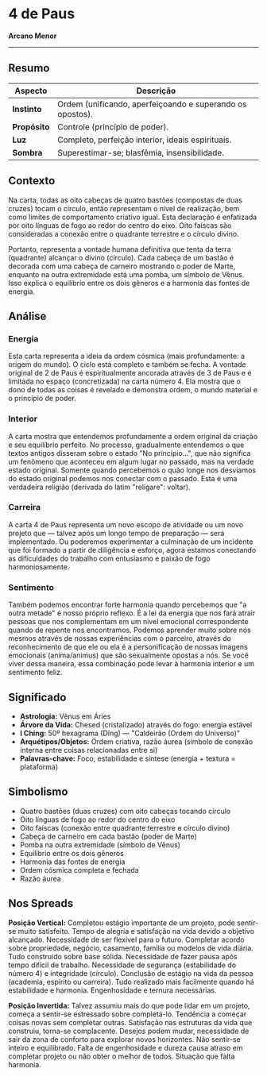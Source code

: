 # 4 de Paus

**Arcano Menor**

---

## Resumo

| Aspecto | Descrição |
|---------|-----------|
| **Instinto** | Ordem (unificando, aperfeiçoando e superando os opostos). |
| **Propósito** | Controle (princípio de poder). |
| **Luz** | Completo, perfeição interior, ideais espirituais. |
| **Sombra** | Superestimar-se; blasfêmia, insensibilidade. |

## Contexto

Na carta, todas as oito cabeças de quatro bastões (compostas de duas cruzes) tocam o círculo, então representam o nível de realização, bem como limites de comportamento criativo igual. Esta declaração é enfatizada por oito línguas de fogo ao redor do centro do eixo. Oito faíscas são consideradas a conexão entre o quadrante terrestre e o círculo divino.

Portanto, representa a vontade humana definitiva que tenta da terra (quadrante) alcançar o divino (círculo). Cada cabeça de um bastão é decorada com uma cabeça de carneiro mostrando o poder de Marte, enquanto na outra extremidade está uma pomba, um símbolo de Vênus. Isso explica o equilíbrio entre os dois gêneros e a harmonia das fontes de energia.

## Análise

### Energia

Esta carta representa a ideia da ordem cósmica (mais profundamente: a origem do mundo). O ciclo está completo e também se fecha. A vontade original de 2 de Paus é espiritualmente ancorada através de 3 de Paus e é limitada no espaço (concretizada) na carta número 4. Ela mostra que o dono de todas as coisas é revelado e demonstra ordem, o mundo material e o princípio de poder.

### Interior

A carta mostra que entendemos profundamente a ordem original da criação e seu equilíbrio perfeito. No processo, gradualmente entendemos o que textos antigos disseram sobre o estado "No princípio...", que não significa um fenômeno que aconteceu em algum lugar no passado, mas na verdade estado original. Somente quando percebemos o quão longe nos desviamos do estado original podemos nos conectar com o passado. Esta é uma verdadeira religião (derivada do latim "religare": voltar).

### Carreira

A carta 4 de Paus representa um novo escopo de atividade ou um novo projeto que — talvez após um longo tempo de preparação — será implementado. Ou poderemos experimentar a culminação de um incidente que foi formado a partir de diligência e esforço, agora estamos conectando as dificuldades do trabalho com entusiasmo e paixão de fogo harmoniosamente.

### Sentimento

Também podemos encontrar forte harmonia quando percebemos que "a outra metade" é nosso próprio reflexo. É a lei da energia que nos fará atrair pessoas que nos complementam em um nível emocional correspondente quando de repente nos encontramos. Podemos aprender muito sobre nós mesmos através de nossas experiências com o parceiro, através do reconhecimento de que ele ou ela é a personificação de nossas imagens emocionais (anima/animus) que são sexualmente opostas a nós. Se você viver dessa maneira, essa combinação pode levar à harmonia interior e um sentimento feliz.

## Significado

- **Astrologia:** Vênus em Áries
- **Árvore da Vida:** Chesed (cristalizado) através do fogo: energia estável
- **I Ching:** 50º hexagrama (Dǐng) — "Caldeirão (Ordem do Universo)"
- **Arquétipos/Objetos:** Ordem criativa, razão áurea (símbolo de conexão interna entre coisas relacionadas entre si)
- **Palavras-chave:** Foco, estabilidade e síntese (energia + textura = plataforma)

## Simbolismo

- Quatro bastões (duas cruzes) com oito cabeças tocando círculo
- Oito línguas de fogo ao redor do centro do eixo
- Oito faíscas (conexão entre quadrante terrestre e círculo divino)
- Cabeça de carneiro em cada bastão (poder de Marte)
- Pomba na outra extremidade (símbolo de Vênus)
- Equilíbrio entre os dois gêneros
- Harmonia das fontes de energia
- Ordem cósmica completa e fechada
- Razão áurea

## Nos Spreads

**Posição Vertical:** Completou estágio importante de um projeto, pode sentir-se muito satisfeito. Tempo de alegria e satisfação na vida devido a objetivo alcançado. Necessidade de ser flexível para o futuro. Completar acordo sobre propriedade, negócio, casamento, família ou modelos de vida diária. Tudo construído sobre base sólida. Necessidade de fazer pausa após tempo difícil de trabalho. Necessidade de segurança (estabilidade do número 4) e integridade (círculo). Conclusão de estágio na vida da pessoa (academia, espírito ou carreira). Tudo realizado mais facilmente quando há estabilidade e harmonia. Engenhosidade e ternura necessárias.

**Posição Invertida:** Talvez assumiu mais do que pode lidar em um projeto, começa a sentir-se estressado sobre completá-lo. Tendência a começar coisas novas sem completar outras. Satisfação nas estruturas da vida que construiu, torna-se complacente. Desejos podem mudar, necessidade de sair da zona de conforto para explorar novos horizontes. Não sentir-se inteiro e equilibrado. Falta de engenhosidade e dureza causa atraso em completar projeto ou não obter o melhor de todos. Situação que falta harmonia.




